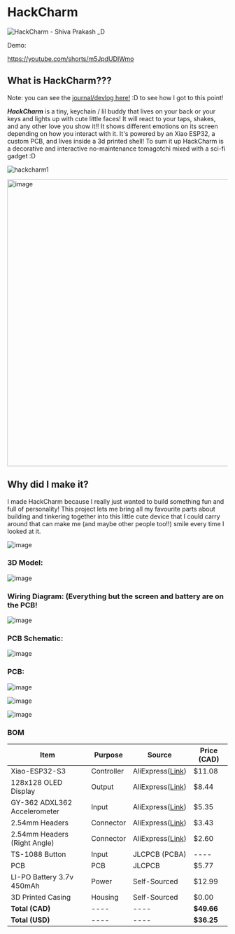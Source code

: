 # HackCharm

![HackCharm - Shiva Prakash _D](https://github.com/user-attachments/assets/158f7c20-f73e-4ecc-8fd4-6e8544891299)

Demo:

https://youtube.com/shorts/m5JpdUDIWmo

## What is HackCharm???

Note: you can see the [journal/devlog here!](JOURNAL.md) :D to see how I got to this point!

_**HackCharm**_ is a tiny, keychain / lil buddy that lives on your back or your keys and lights up with cute little faces! It will react to your taps, shakes, and any other love you show it!! It shows different emotions on its screen depending on how you interact with it. It's powered by an Xiao ESP32, a custom PCB, and lives inside a 3d printed shell! To sum it up HackCharm is a decorative and interactive no-maintenance tomagotchi mixed with a sci-fi gadget :D

![hackcharm1](https://github.com/user-attachments/assets/0f5f2d32-f441-41b5-a7b8-b7f0d974254a)

<img width="560" height="655" alt="image" src="https://github.com/user-attachments/assets/6dbdc57e-d787-4077-a547-dfc363c27dfc" />



## Why did I make it?

I made HackCharm because I really just wanted to build something fun and full of personality! This project lets me bring all my favourite parts about building and tinkering together into this little cute device that I could carry around that can make me (and maybe other people too!!) smile every time I looked at it.  

![image](https://github.com/user-attachments/assets/ac339692-70fe-449a-85dc-0bdaa39d6ccf)


### 3D Model:

![image](https://github.com/user-attachments/assets/60be6617-ccea-4f78-b61b-7c2dc0e006e6)


### Wiring Diagram: (Everything but the screen and battery are on the PCB!
![image](https://github.com/user-attachments/assets/8a4f430f-c54a-4c7f-9d0d-814249a0308f)

### PCB Schematic:
![image](https://github.com/user-attachments/assets/1c08184f-9803-45f0-85b0-a55d2eedba79)


### PCB:

![image](https://github.com/user-attachments/assets/e22d347e-5617-426c-8254-703f25bf74f0)

![image](https://github.com/user-attachments/assets/215260bb-b041-460a-9170-50746c275d3f)

![image](https://github.com/user-attachments/assets/2992bb9d-a93a-40bc-857b-63156cadb17d)





### BOM

|**Item**|**Purpose**                     |**Source**|**Price (CAD)**                                 |
|----|-----------------------------|------|---------------------------------------------|
|Xiao-ESP32-S3|Controller                   |AliExpress([Link]())|$11.08                                       |
|128x128 OLED Display|Output                       |AliExpress([Link](https://a.aliexpress.com/_mNI13Ir))|$8.44                                        |
|GY-362 ADXL362 Accelerometer|Input                        |AliExpress([Link](https://www.aliexpress.us/item/1005007113522695.html?spm=a2g0o.productlist.main.1.41835e6cqzVJ25&algo_pvid=fee97835-5e5c-4af8-af68-d18792b41281&algo_exp_id=fee97835-5e5c-4af8-af68-d18792b41281-0&pdp_ext_f=%7B%22order%22%3A%2216%22%2C%22eval%22%3A%221%22%7D&pdp_npi=4%40dis%21CAD%213.55%213.55%21%21%2118.22%2118.22%21%402101effb17496335958893809e6e64%2112000039448744636%21sea%21CA%210%21ABX&curPageLogUid=qWPVdHTwuQrT&utparam-url=scene%3Asearch%7Cquery_from%3A))|$5.35                                        |
|2.54mm Headers |Connector                    |AliExpress([Link](https://www.aliexpress.us/item/3256805470972472.html?spm=a2g0o.cart.0.0.624538daxjmIoN&mp=1&pdp_npi=5%40dis!CAD!CAD%203.12!CAD%203.12!!CAD%203.12!!!%402103244417496191960858421e5267!12000033913162578!ct!US!4143424543!!1!0&pdp_ext_f=%7B%22cart2PdpParams%22%3A%7B%22pdpBusinessMode%22%3A%22retail%22%7D%7D&gatewayAdapt=glo2usa))|$3.43                                        |
|2.54mm Headers (Right Angle)|Connector                    |AliExpress([Link](https://www.aliexpress.us/item/32980998451.html?spm=a2g0o.productlist.main.16.1e206f5diQ6mzC&aem_p4p_detail=202506110216214608937190897820001237152&algo_pvid=1bfe327d-1faf-4c35-8583-72ae0c25e16f&algo_exp_id=1bfe327d-1faf-4c35-8583-72ae0c25e16f-15&pdp_ext_f=%7B%22order%22%3A%22226%22%2C%22eval%22%3A%221%22%7D&pdp_npi=4%40dis%21CAD%212.42%211.72%21%21%211.73%211.23%21%402101c67a17496333817923185ec293%2112000036953272482%21sea%21CA%210%21ABX&curPageLogUid=yeAT6i39rNGo&utparam-url=scene%3Asearch%7Cquery_from%3A&search_p4p_id=202506110216214608937190897820001237152_5))|$2.60                                        |
|TS-1088 Button|Input                        |JLCPCB (PCBA)|        ----                                |
|PCB |PCB                          |JLCPCB|   $5.77                                          |
|LI-PO Battery 3.7v 450mAh|Power                        |Self-Sourced|$12.99                                       |
|3D Printed Casing|Housing                      |Self-Sourced|$0.00                                        |
|**Total (CAD)**|       ----                      |   ----   |**$49.66**                                      |
|**Total (USD)**|           ----                  |   ----   |**$36.25**                                       |

